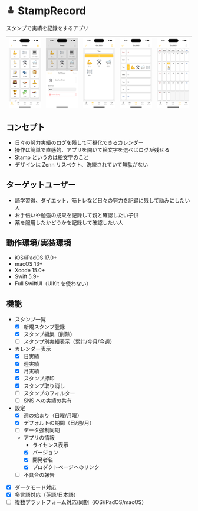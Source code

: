 # <img src="Design/rounded-icon.png" alt="logo" width="25px" height="25px" /> StampRecord

スタンプで実績を記録をするアプリ

| ![](./ScreenShot/1_stamps.png) | ![](./ScreenShot/2_edit_stamp.png) | ![](./ScreenShot/3_day_calendar.png) | ![](./ScreenShot/4_week_calendar.png) | ![](./ScreenShot/5_month_calendar.png) |
| :----------------------------: | :--------------------------------: | :----------------------------------: | :-----------------------------------: | :------------------------------------: |

## コンセプト

- 日々の努力実績のログを残して可視化できるカレンダー
- 操作は簡単で直感的、アプリを開いて絵文字を選べばログが残せる
- Stamp というのは絵文字のこと
- デザインは Zenn リスペクト、洗練されていて無駄がない

## ターゲットユーザー

- 語学習得、ダイエット、筋トレなど日々の努力を記録に残して励みにしたい人
- お手伝いや勉強の成果を記録して親と確認したい子供
- 薬を服用したかどうかを記録して確認したい人

## 動作環境/実装環境

- iOS/iPadOS 17.0+
- macOS 13+
- Xcode 15.0+
- Swift 5.9+
- Full SwiftUI（UIKit を使わない）

## 機能

- スタンプ一覧
  - [x] 新規スタンプ登録
  - [x] スタンプ編集（削除）
  - [ ] スタンプ別実績表示（累計/今月/今週）
- カレンダー表示
  - [x] 日実績
  - [x] 週実績
  - [x] 月実績
  - [x] スタンプ押印
  - [x] スタンプ取り消し
  - [ ] スタンプのフィルター
  - [ ] SNS への実績の共有
- 設定
  - [x] 週の始まり（日曜/月曜）
  - [x] デフォルトの期間（日/週/月）
  - [ ] データ強制同期
  - アプリの情報
    - ~~ライセンス表示~~
    - [x] バージョン
    - [x] 開発者名
    - [x] プロダクトページへのリンク
  - [ ] 不具合の報告
- [x] ダークモード対応
- [x] 多言語対応（英語/日本語）
- [ ] 複数プラットフォーム対応/同期（iOS/iPadOS/macOS）
